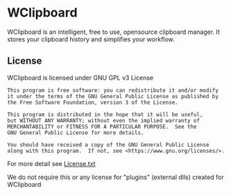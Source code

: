 # WClipboard

WClipboard is an intelligent, free to use, opensource clipboard manager.
It stores your clipboard history and simplifies your workflow.

## License
WClipboard is licensed under GNU GPL v3 License

    This program is free software: you can redistribute it and/or modify
    it under the terms of the GNU General Public License as published by
    the Free Software Foundation, version 3 of the License.

    This program is distributed in the hope that it will be useful,
    but WITHOUT ANY WARRANTY; without even the implied warranty of
    MERCHANTABILITY or FITNESS FOR A PARTICULAR PURPOSE.  See the
    GNU General Public License for more details.

    You should have received a copy of the GNU General Public License
    along with this program.  If not, see <https://www.gnu.org/licenses/>.

For more detail see [License.txt](License.txt)

We do not require this or any license for "plugins" (external dlls) created for WClipboard